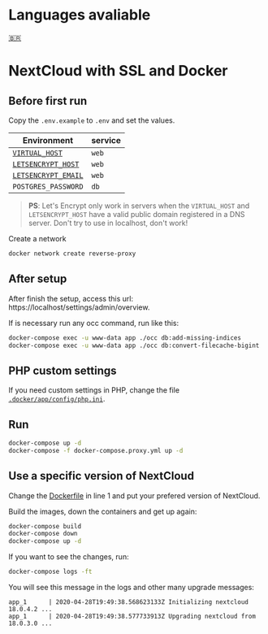 # Languages avaliable
[🇧🇷](docs/README_ptBR.md)
# NextCloud with SSL and Docker

## Before first run

Copy the `.env.example` to `.env` and set the values.

| Environment | service | 
|-------------|---------|
| [`VIRTUAL_HOST`](https://github.com/nginx-proxy/nginx-proxy#usage) | `web` |
| [`LETSENCRYPT_HOST`](https://github.com/nginx-proxy/docker-letsencrypt-nginx-proxy-companion/blob/master/docs/Basic-usage.md#step-3---proxyed-containers) | `web` |
| [`LETSENCRYPT_EMAIL`](https://github.com/nginx-proxy/docker-letsencrypt-nginx-proxy-companion/blob/master/docs/Let's-Encrypt-and-ACME.md#contact-address) | `web` |
| `POSTGRES_PASSWORD` | `db` |


> **PS**: Let's Encrypt only work in servers when the `VIRTUAL_HOST` and `LETSENCRYPT_HOST` have a valid public domain registered in a DNS server. Don't try to use in localhost, don't work!

Create a network 

```bash
docker network create reverse-proxy
```

## After setup

After finish the setup, access this url: https://localhost/settings/admin/overview.

If is necessary run any occ command, run like this:

```bash
docker-compose exec -u www-data app ./occ db:add-missing-indices
docker-compose exec -u www-data app ./occ db:convert-filecache-bigint
```

## PHP custom settings

If you need custom settings in PHP, change the file [`.docker/app/config/php.ini`](/.docker/app/config/php.ini).

## Run

```bash
docker-compose up -d
docker-compose -f docker-compose.proxy.yml up -d
```
## Use a specific version of NextCloud

Change the [Dockerfile](/.docker/app/Dockerfile#L1) in line 1 and put your prefered version of NextCloud.

Build the images, down the containers and get up again:

```bash
docker-compose build
docker-compose down
docker-compose up -d
```

If you want to see the changes, run:
```bash
docker-compose logs -ft
```
You will see this message in the logs and other many upgrade messages:

```
app_1      | 2020-04-28T19:49:38.568623133Z Initializing nextcloud 18.0.4.2 ...
app_1      | 2020-04-28T19:49:38.577733913Z Upgrading nextcloud from 18.0.3.0 ...
```
